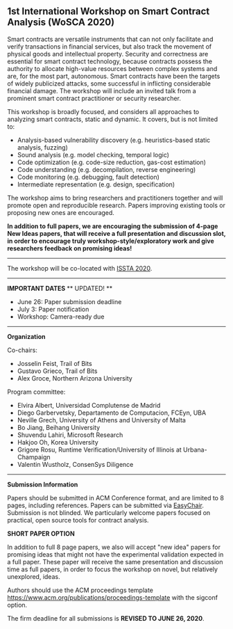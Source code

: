 ## 1st International Workshop on Smart Contract Analysis (WoSCA 2020)

Smart contracts are versatile instruments that can not only facilitate and verify transactions in financial services, but also track the movement of physical goods and intellectual property. Security and correctness are essential for smart contract technology, because contracts possess the authority to allocate high-value resources between complex systems and are, for the most part, autonomous. Smart contracts have been the targets of widely publicized attacks, some successful in inflicting considerable financial damage.  The workshop will include an invited talk from a prominent smart contract practitioner or security researcher.

This workshop is broadly focused, and considers all approaches to analyzing smart contracts, static and dynamic. It covers, but is not limited to:
* Analysis-based vulnerability discovery (e.g. heuristics-based static analysis, fuzzing) 
* Sound analysis (e.g. model checking, temporal logic)
* Code optimization (e.g. code-size reduction, gas-cost estimation)
* Code understanding (e.g. decompilation, reverse engineering)
* Code monitoring (e.g. debugging, fault detection)
* Intermediate representation (e.g. design, specification)

The workshop aims to bring researchers and practitioners together and will promote open and reproducible research. Papers improving existing tools or proposing new ones are encouraged.

**In addition to full papers, we are encouraging the submission of 4-page New Ideas papers, that will receive a full presentation and discussion slot, in order to encourage truly workshop-style/exploratory work and give researchers feedback on promising ideas!**

----------------------------------------

The workshop will be co-located with [ISSTA 2020](https://conf.researchr.org/home/issta-2020).

----------------------------------------

**IMPORTANT DATES**
** UPDATED! **

* June 26: Paper submission deadline
* July 3: Paper notification
* Workshop: Camera-ready due

----------------------------------------

**Organization**

Co-chairs:
* Josselin Feist, Trail of Bits
* Gustavo Grieco, Trail of Bits
* Alex Groce, Northern Arizona University

Program committee:
* Elvira Albert, Universidad Complutense de Madrid
* Diego Garbervetsky, Departamento de Computacion, FCEyn, UBA
* Neville Grech, University of Athens and University of Malta
* Bo Jiang, Beihang University
* Shuvendu Lahiri, Microsoft Research
* Hakjoo Oh, Korea University
* Grigore Rosu, Runtime Verification/University of Illinois at Urbana-Champaign
* Valentin Wustholz, ConsenSys Diligence

----------------------------------------

**Submission Information**

Papers should be submitted in ACM Conference format, and are limited to 8 pages, including references.  Papers can be submitted via [EasyChair](https://easychair.org/conferences/?conf=wosca20).  Submission is not blinded.  We particularly welcome papers focused on practical, open source tools for contract analysis.

**SHORT PAPER OPTION**

In addition to full 8 page papers, we also will accept "new idea" papers for promising ideas that might not have the experimental validation expected in a full paper.  These paper will receive the same presentation and discussion time as full papers, in order to focus the workshop on novel, but relatively unexplored, ideas.

Authors should use the ACM proceedings template https://www.acm.org/publications/proceedings-template with the sigconf option.

The firm deadline for all submissions is **REVISED TO JUNE 26, 2020**.

